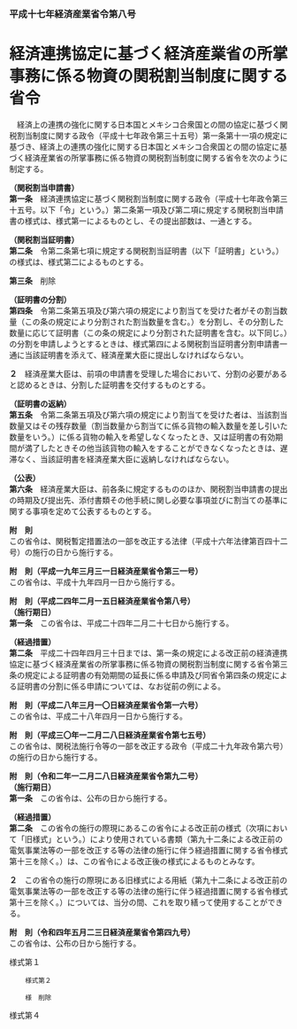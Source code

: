 ### 平成十七年経済産業省令第八号  
# 経済連携協定に基づく経済産業省の所掌事務に係る物資の関税割当制度に関する省令  
　経済上の連携の強化に関する日本国とメキシコ合衆国との間の協定に基づく関税割当制度に関する政令（平成十七年政令第三十五号）第一条第十一項の規定に基づき、経済上の連携の強化に関する日本国とメキシコ合衆国との間の協定に基づく経済産業省の所掌事務に係る物資の関税割当制度に関する省令を次のように制定する。  
  
**（関税割当申請書）**  
**第一条**　経済連携協定に基づく関税割当制度に関する政令（平成十七年政令第三十五号。以下「令」という。）第二条第一項及び第二項に規定する関税割当申請書の様式は、様式第一によるものとし、その提出部数は、一通とする。  
  
**（関税割当証明書）**  
**第二条**　令第二条第七項に規定する関税割当証明書（以下「証明書」という。）の様式は、様式第二によるものとする。  
  
**第三条**　削除  
  
**（証明書の分割）**  
**第四条**　令第二条第五項及び第六項の規定により割当てを受けた者がその割当数量（この条の規定により分割された割当数量を含む。）を分割し、その分割した数量に応じて証明書（この条の規定により分割された証明書を含む。以下同じ。）の分割を申請しようとするときは、様式第四による関税割当証明書分割申請書一通に当該証明書を添えて、経済産業大臣に提出しなければならない。  
  
**２**　経済産業大臣は、前項の申請書を受理した場合において、分割の必要があると認めるときは、分割した証明書を交付するものとする。  
  
**（証明書の返納）**  
**第五条**　令第二条第五項及び第六項の規定により割当てを受けた者は、当該割当数量又はその残存数量（割当数量から割当てに係る貨物の輸入数量を差し引いた数量をいう。）に係る貨物の輸入を希望しなくなったとき、又は証明書の有効期間が満了したときその他当該貨物の輸入をすることができなくなったときは、遅滞なく、当該証明書を経済産業大臣に返納しなければならない。  
  
**（公表）**  
**第六条**　経済産業大臣は、前各条に規定するもののほか、関税割当申請書の提出の時期及び提出先、添付書類その他手続に関し必要な事項並びに割当ての基準に関する事項を定めて公表するものとする。  
  
**附　則**  
この省令は、関税暫定措置法の一部を改正する法律（平成十六年法律第百四十二号）の施行の日から施行する。  
  
**附　則（平成一九年三月三一日経済産業省令第三一号）**  
この省令は、平成十九年四月一日から施行する。  
  
**附　則（平成二四年二月一五日経済産業省令第八号）**  
**（施行期日）**  
**第一条**　この省令は、平成二十四年二月二十七日から施行する。  
  
**（経過措置）**  
**第二条**　平成二十四年四月三十日までは、第一条の規定による改正前の経済連携協定に基づく経済産業省の所掌事務に係る物資の関税割当制度に関する省令第三条の規定による証明書の有効期間の延長に係る申請及び同省令第四条の規定による証明書の分割に係る申請については、なお従前の例による。  
  
**附　則（平成二八年三月一〇日経済産業省令第一六号）**  
この省令は、平成二十八年四月一日から施行する。  
  
**附　則（平成三〇年一二月二八日経済産業省令第七五号）**  
この省令は、関税法施行令等の一部を改正する政令（平成二十九年政令第六号）の施行の日から施行する。  
  
**附　則（令和二年一二月二八日経済産業省令第九二号）**  
**（施行期日）**  
**第一条**　この省令は、公布の日から施行する。  
  
**（経過措置）**  
**第二条**　この省令の施行の際現にあるこの省令による改正前の様式（次項において「旧様式」という。）により使用されている書類（第九十二条による改正前の電気事業法等の一部を改正する等の法律の施行に伴う経過措置に関する省令様式第十三を除く。）は、この省令による改正後の様式によるものとみなす。  
  
**２**　この省令の施行の際現にある旧様式による用紙（第九十二条による改正前の電気事業法等の一部を改正する等の法律の施行に伴う経過措置に関する省令様式第十三を除く。）については、当分の間、これを取り繕って使用することができる。  
  
**附　則（令和四年五月二三日経済産業省令第四九号）**  
この省令は、公布の日から施行する。  
  
様式第１
          
        様式第２
          
        様　削除  
様式第４
          
        